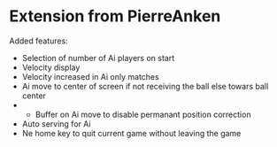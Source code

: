 # Extension from PierreAnken

Added features:
- Selection of number of Ai players on start
- Velocity display
- Velocity increased in Ai only matches
- Ai move to center of screen if not receiving the ball else towars ball center
- - Buffer on Ai move to disable permanant position correction
- Auto serving for Ai
- Ne home key to quit current game without leaving the game